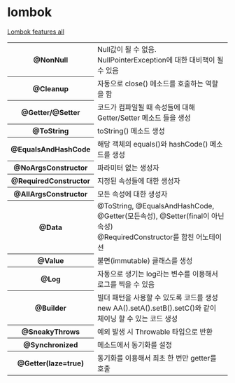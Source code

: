 # lombok

<a href="https://projectlombok.org/features/all">Lombok features all </a>

<table>
  <tr>
    <th>@NonNull</th>
    <td>Null값이 될 수 없음. NullPointerException에 대한 대비책이 될 수 있음</td>
  </tr>
  <tr>
    <th>@Cleanup</th>
    <td>자동으로 close() 메소드를 호출하는 역할을 함</td>
  </tr>
  <tr>
    <th>@Getter/@Setter</th>
    <td>코드가 컴파일될 때 속성들에 대해 Getter/Setter 메소드 들을 생성</td>
  </tr>
  <tr>
    <th>@ToString</th>
    <td>toString() 메소드 생성</td>
  <tr>
    <th>@EqualsAndHashCode</th>
    <td>해당 객체의 equals()와 hashCode() 메소드를 생성</td>
  </tr>  
  <tr>
    <th>@NoArgsConstructor</th>
    <td>파라미터 없는 생성자</td>
  </tr>
  <tr>
    <th>@RequiredConstructor</th>
    <td>지정된 속성들에 대한 생성자</td>
  </tr>
  <tr>
    <th>@AllArgsConstructor</th>
    <td>모든 속성에 대한 생성자</td>
  </tr>
  <tr>
    <th>@Data</th>
    <td>@ToString, @EqualsAndHashCode, @Getter(모든속성), @Setter(final이 아닌 속성) <br />
        @RequiredConstructor를 합친 어노테이션
    </td>
  </tr>
  <tr>
    <th>@Value</th>
    <td>불면(immutable) 클래스를 생성</td>
  </tr>
  <tr>
    <th>@Log</th>
    <td>자동으로 생기는 log라는 변수를 이용해서 로그를 찍을 수 있음</td>
  </tr>
  <tr>
    <th>@Builder</th>
    <td>빌더 패턴을 사용할 수 있도록 코드를 생성 <br>
        new AA().setA().setB().setC()와 같이 체이닝 할 수 있는 코드 생성
    </td>
  </tr>
  <tr>
    <th>@SneakyThrows</th>
    <td>예외 발생 시 Throwable 타입으로 반환</td>
  </tr>
  <tr>
    <th>@Synchronized</th>
    <td>메소드에서 동기화를 설정</td>
  </tr>
  <tr>
    <th>@Getter(laze=true)</th>
    <td>동기화를 이용해서 최초 한 번만 getter를 호출</td>
  </tr>  
</table>
